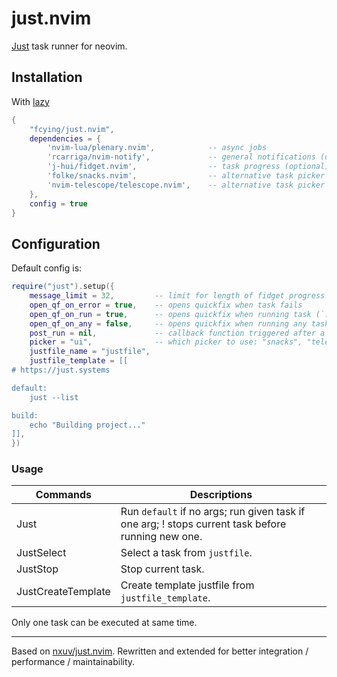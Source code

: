 # just.nvim
[Just](https://github.com/casey/just) task runner for neovim.  

## Installation
With [lazy](https://github.com/folke/lazy.nvim)
```lua
{
    "fcying/just.nvim",
    dependencies = {
        'nvim-lua/plenary.nvim',            -- async jobs
        'rcarriga/nvim-notify',             -- general notifications (optional)
        'j-hui/fidget.nvim',                -- task progress (optional)
        'folke/snacks.nvim',                -- alternative task picker (optional)
        'nvim-telescope/telescope.nvim',    -- alternative task picker (optional)
    },
    config = true
}
```

## Configuration
Default config is:
```lua
require("just").setup({
    message_limit = 32,         -- limit for length of fidget progress message
    open_qf_on_error = true,    -- opens quickfix when task fails
    open_qf_on_run = true,      -- opens quickfix when running task (`:Just`)
    open_qf_on_any = false,     -- opens quickfix when running any task (overrides other open_qf options)
    post_run = nil,             -- callback function triggered after a job finish 
    picker = "ui",              -- which picker to use: "snacks", "telescope", or "ui"
    justfile_name = "justfile",
    justfile_template = [[
# https://just.systems

default:
    just --list

build:
    echo "Building project..."
]],
})
```

### Usage
| Commands | Descriptions |
|----------|--------------|
|Just|Run `default` if no args; run given task if one arg; ! stops current task before running new one.|
|JustSelect|Select a task from `justfile`.|
|JustStop|Stop current task.|
|JustCreateTemplate|Create template justfile from `justfile_template`.|

Only one task can be executed at same time.



---
Based on [nxuv/just.nvim](https://github.com/nxuv/just.nvim).
Rewritten and extended for better integration / performance / maintainability.
